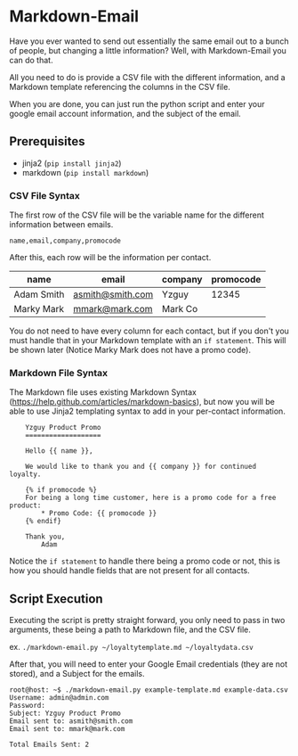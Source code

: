 Markdown-Email
==============

Have you ever wanted to send out essentially the same email out to a bunch of people, but changing a little information? Well, with Markdown-Email you can do that.  

All you need to do is provide a CSV file with the different information, and a Markdown template referencing the columns in the CSV file.

When you are done, you can just run the python script and enter your google email account information, and the subject of the email.

Prerequisites
-------------
* jinja2 (`pip install jinja2`)
* markdown (`pip install markdown`)

### CSV File Syntax
The first row of the CSV file will be the variable name for the different information between emails.

`name,email,company,promocode`

After this, each row will be the information per contact.

| name | email | company | promocode |
| ---- | ----- | ------- | --------- |
|Adam Smith | asmith@smith.com | Yzguy | 12345 | 
|Marky Mark|mmark@mark.com|Mark Co| |


You do not need to have every column for each contact, but if you don't you must handle that in your Markdown template with an `if statement`. This will be shown later (Notice Marky Mark does not have a promo code).

### Markdown File Syntax
The Markdown file uses existing Markdown Syntax (https://help.github.com/articles/markdown-basics), but now you will be able to use Jinja2 templating syntax to add in your per-contact information.

```
    Yzguy Product Promo
    ===================

    Hello {{ name }},

    We would like to thank you and {{ company }} for continued loyalty.

    {% if promocode %}
    For being a long time customer, here is a promo code for a free product:  
        * Promo Code: {{ promocode }}  
    {% endif}

    Thank you,
        Adam
```  

Notice the `if statement` to handle there being a promo code or not, this is how you should handle fields that are not present for all contacts.

## Script Execution
Executing the script is pretty straight forward, you only need to pass in two arguments, these being a path to Markdown file, and the CSV file.

ex. `./markdown-email.py ~/loyaltytemplate.md ~/loyaltydata.csv`

After that, you will need to enter your Google Email credentials (they are not stored), and a Subject for the emails.

```
root@host: ~$ ./markdown-email.py example-template.md example-data.csv 
Username: admin@admin.com
Password: 
Subject: Yzguy Product Promo    
Email sent to: asmith@smith.com
Email sent to: mmark@mark.com

Total Emails Sent: 2
```
